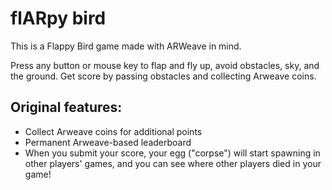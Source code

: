 # flARpy bird

This is a Flappy Bird game made with ARWeave in mind.

Press any button or mouse key to flap and fly up, avoid obstacles, sky, and the ground. Get score by passing obstacles and collecting Arweave coins.

## Original features:

* Collect Arweave coins for additional points
* Permanent Arweave-based leaderboard
* When you submit your score, your egg ("corpse") will start spawning in other players' games, and you can see where other players died in your game!
